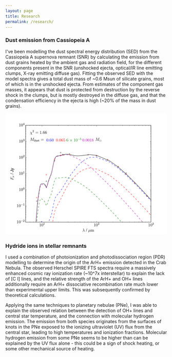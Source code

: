 ```yaml
---
layout: page
title: Research
permalink: /research/
---
```

### Dust emission from Cassiopeia A

I've been modelling the dust spectral energy distribution (SED) from the Cassiopeia A supernova remnant (SNR) by calculating the emission from dust grains heated by the ambient gas and radiation field, for the different components present in the SNR (unshocked ejecta, optical/IR line emitting clumps, X-ray emitting diffuse gas). Fitting the observed SED with the model spectra gives a total dust mass of ~0.6 Msun of silicate grains, most of which is in the unshocked ejecta. From estimates of the component gas masses, it appears that dust is protected from destruction by the reverse shock in the clumps, but is mostly destroyed in the diffuse gas, and that the condensation efficiency in the ejecta is high (~20% of the mass in dust grains).

![Cas A dust SED fit](https://raw.githubusercontent.com/fpriestley/fpriestley.github.io/master/casAdust.png)

### Hydride ions in stellar remnants

I used a combination of photoionization and photodissociation region (PDR) modelling to determine the origin of the ArH+ emission detected in the Crab Nebula. The observed Herschel SPIRE FTS spectra require a massively enhanced cosmic ray ionization rate (~10^7x interstellar) to explain the lack of \[C I\] lines, and the relative strength of the ArH+ and OH+ lines additionally require an ArH+ dissociative recombination rate much lower than experimental upper limits. This was subsequently confirmed by theoretical calculations.

Applying the same techniques to planetary nebulae (PNe), I was able to explain the observed relation between the detection of OH+ lines and central star temperature, and the connection with molecular hydrogen emission. The emission from both species originates from the surfaces of knots in the PNe exposed to the ionizing ultraviolet (UV) flux from the central star, leading to high temperatures and ionization fractions. Molecular hydrogen emission from some PNe seems to be higher than can be explained by the UV flux alone - this could be a sign of shock heating, or some other mechanical source of heating.
